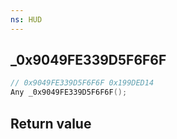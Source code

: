 ```yaml
---
ns: HUD
---
```

## _0x9049FE339D5F6F6F

```c
// 0x9049FE339D5F6F6F 0x199DED14
Any _0x9049FE339D5F6F6F();
```


## Return value
